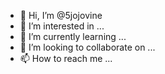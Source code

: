- 👋 Hi, I’m @5jojovine
- 👀 I’m interested in ...
- 🌱 I’m currently learning ...
- 💞️ I’m looking to collaborate on ...
- 📫 How to reach me ...

<!---
5jojovine/5jojovine is a ✨ special ✨ repository because its `README.md` (this file) appears on your GitHub profile.
You can click the Preview link to take a look at your changes.
--->
